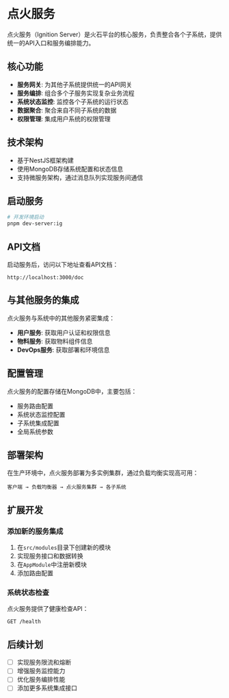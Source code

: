 # 点火服务

点火服务（Ignition Server）是火石平台的核心服务，负责整合各个子系统，提供统一的API入口和服务编排能力。

## 核心功能

- **服务网关**: 为其他子系统提供统一的API网关
- **服务编排**: 组合多个子服务实现复杂业务流程
- **系统状态监控**: 监控各个子系统的运行状态
- **数据聚合**: 聚合来自不同子系统的数据
- **权限管理**: 集成用户系统的权限管理

## 技术架构

- 基于NestJS框架构建
- 使用MongoDB存储系统配置和状态信息
- 支持微服务架构，通过消息队列实现服务间通信

## 启动服务

```bash
# 开发环境启动
pnpm dev-server:ig
```

## API文档

启动服务后，访问以下地址查看API文档：

```
http://localhost:3000/doc
```

## 与其他服务的集成

点火服务与系统中的其他服务紧密集成：

- **用户服务**: 获取用户认证和权限信息
- **物料服务**: 获取物料组件信息
- **DevOps服务**: 获取部署和环境信息

## 配置管理

点火服务的配置存储在MongoDB中，主要包括：

- 服务路由配置
- 系统状态监控配置
- 子系统集成配置
- 全局系统参数

## 部署架构

在生产环境中，点火服务部署为多实例集群，通过负载均衡实现高可用：

```
客户端 → 负载均衡器 → 点火服务集群 → 各子系统
```

## 扩展开发

### 添加新的服务集成

1. 在`src/modules`目录下创建新的模块
2. 实现服务接口和数据转换
3. 在`AppModule`中注册新模块
4. 添加路由配置

### 系统状态检查

点火服务提供了健康检查API：

```
GET /health
```

## 后续计划

- [ ] 实现服务限流和熔断
- [ ] 增强服务监控能力
- [ ] 优化服务编排性能
- [ ] 添加更多系统集成接口 